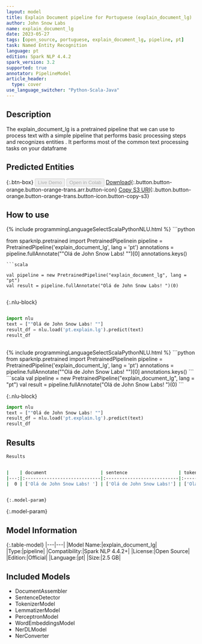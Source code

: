```yaml
---
layout: model
title: Explain Document pipeline for Portuguese (explain_document_lg)
author: John Snow Labs
name: explain_document_lg
date: 2023-05-27
tags: [open_source, portuguese, explain_document_lg, pipeline, pt]
task: Named Entity Recognition
language: pt
edition: Spark NLP 4.4.2
spark_version: 3.2
supported: true
annotator: PipelineModel
article_header:
  type: cover
use_language_switcher: "Python-Scala-Java"
---
```


## Description

The explain_document_lg is a pretrained pipeline that we can use to process text with a simple pipeline that performs basic processing steps 
        and recognizes entities .
         It performs most of the common text processing tasks on your dataframe

## Predicted Entities



{:.btn-box}
<button class="button button-orange" disabled>Live Demo</button>
<button class="button button-orange" disabled>Open in Colab</button>
[Download](https://s3.amazonaws.com/auxdata.johnsnowlabs.com/public/models/explain_document_lg_pt_4.4.2_3.2_1685191816544.zip){:.button.button-orange.button-orange-trans.arr.button-icon}
[Copy S3 URI](s3://auxdata.johnsnowlabs.com/public/models/explain_document_lg_pt_4.4.2_3.2_1685191816544.zip){:.button.button-orange.button-orange-trans.button-icon.button-copy-s3}

## How to use

<div class="tabs-box" markdown="1">
{% include programmingLanguageSelectScalaPythonNLU.html %}
```python

from sparknlp.pretrained import PretrainedPipelinein
pipeline = PretrainedPipeline('explain_document_lg', lang = 'pt')
annotations =  pipeline.fullAnnotate(""Olá de John Snow Labs! "")[0]
annotations.keys()

```
```scala

val pipeline = new PretrainedPipeline("explain_document_lg", lang = "pt")
val result = pipeline.fullAnnotate("Olá de John Snow Labs! ")(0)


```

{:.nlu-block}
```python

import nlu
text = [""Olá de John Snow Labs! ""]
result_df = nlu.load('pt.explain.lg').predict(text)
result_df
    
```
</div>

<div class="tabs-box" markdown="1">
{% include programmingLanguageSelectScalaPythonNLU.html %}
```python
from sparknlp.pretrained import PretrainedPipelinein
pipeline = PretrainedPipeline('explain_document_lg', lang = 'pt')
annotations =  pipeline.fullAnnotate(""Olá de John Snow Labs! "")[0]
annotations.keys()
```
```scala
val pipeline = new PretrainedPipeline("explain_document_lg", lang = "pt")
val result = pipeline.fullAnnotate("Olá de John Snow Labs! ")(0)
```

{:.nlu-block}
```python
import nlu
text = [""Olá de John Snow Labs! ""]
result_df = nlu.load('pt.explain.lg').predict(text)
result_df
```
</div>

## Results

```bash
Results


|    | document                    | sentence                   | token                                  | lemma                                  | pos                                         | embeddings                   | ner                                   | entities            |
|---:|:----------------------------|:---------------------------|:---------------------------------------|:---------------------------------------|:--------------------------------------------|:-----------------------------|:--------------------------------------|:--------------------|
|  0 | ['Olá de John Snow Labs! '] | ['Olá de John Snow Labs!'] | ['Olá', 'de', 'John', 'Snow', 'Labs!'] | ['Olá', 'de', 'John', 'Snow', 'Labs!'] | ['PROPN', 'ADP', 'PROPN', 'PROPN', 'PROPN'] | [[0.4388400018215179,.,...]] | ['O', 'O', 'B-PER', 'I-PER', 'I-PER'] | ['John Snow Labs!'] |


{:.model-param}
```

{:.model-param}
## Model Information

{:.table-model}
|---|---|
|Model Name:|explain_document_lg|
|Type:|pipeline|
|Compatibility:|Spark NLP 4.4.2+|
|License:|Open Source|
|Edition:|Official|
|Language:|pt|
|Size:|2.5 GB|

## Included Models

- DocumentAssembler
- SentenceDetector
- TokenizerModel
- LemmatizerModel
- PerceptronModel
- WordEmbeddingsModel
- NerDLModel
- NerConverter
